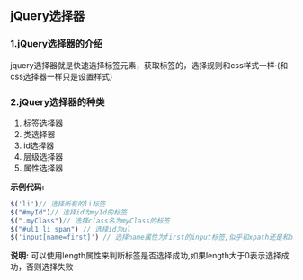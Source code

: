 ## jQuery选择器

### 1.jQuery选择器的介绍

jquery选择器就是快速选择标签元素，获取标签的，选择规则和css样式一样·(和css选择器一样只是设置样式)

### 2.jQuery选择器的种类

1. 标签选择器
2. 类选择器
3. id选择器
4. 层级选择器
5. 属性选择器

__示例代码:__

```js
$('li')// 选择所有的li标签
$("#myId")// 选择id为myId的标签
$(".myClass")// 选择class名为myClass的标签
$("#ul1 li span") // 选择id为ul
$('input[name=first]') // 选择name属性为first的input标签,似乎和xpath还是和bs4的代码几乎一致
```

__说明:__
可以使用length属性来判断标签是否选择成功,如果length大于0表示选择成功，否则选择失败·

